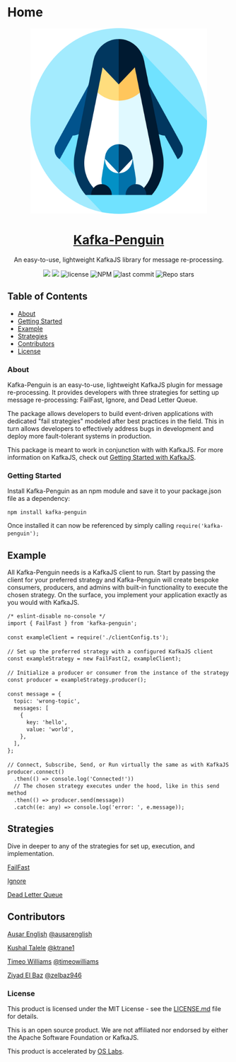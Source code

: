 # Home
<p align="center">
  <a href="https://www.kafka-penguin.io">
 <img src=".github/penguin.png" width="400" height="420"></p>
<h1 align="center"><strong>Kafka-Penguin</strong></h1></a>


<p align="center">An easy-to-use, lightweight KafkaJS library for message re-processing.</p>

<p align="center">
  <img src="https://github.com/oslabs-beta/kafka-penguin/actions/workflows/main.yml/badge.svg"/>
  <img src="https://img.shields.io/github/issues-raw/oslabs-beta/kafka-penguin?color=yellow"/>
  <img alt="license" src="https://img.shields.io/github/license/oslabs-beta/klustr?color=%2357d3af">
  <img alt="NPM" src="https://img.shields.io/npm/v/kafka-penguin?color=%2344cc11&label=stable">
  <img alt="last commit" src="https://img.shields.io/github/last-commit/oslabs-beta/kafka-penguin?color=%2357d3af">
  <img alt="Repo stars" src="https://img.shields.io/github/stars/oslabs-beta/klustr?logoColor=%2334495e&style=social"> 
</p>

## Table of Contents

* [About](#About)
* [Getting Started](#Getting-Started)
* [Example](#Example)
* [Strategies](#Strategies)
* [Contributors](#Contributors)
* [License](#License)

### About <a id="about"></a>

Kafka-Penguin is an easy-to-use, lightweight KafkaJS plugin for message re-processing. It provides developers with three strategies for setting up message re-processing: FailFast, Ignore, and Dead Letter Queue.‌

The package allows developers to build event-driven applications with dedicated "fail strategies" modeled after best practices in the field. This in turn allows developers to effectively address bugs in development and deploy more fault-tolerant systems in production.‌

This package is meant to work in conjunction with with KafkaJS. For more information on KafkaJS, check out [Getting Started with KafkaJS](https://kafka.js.org/docs/getting-started).‌

### Getting Started <a id="getting-started"></a>

Install Kafka-Penguin as an npm module and save it to your package.json file as a dependency:

```text
npm install kafka-penguin
```

Once installed it can now be referenced by simply calling `require('kafka-penguin');`‌

## Example

All Kafka-Penguin needs is a KafkaJS client to run. Start by passing the client for your preferred strategy and Kafka-Penguin will create bespoke consumers, producers, and admins with built-in functionality to execute the chosen strategy. On the surface, you implement your application exactly as you would with KafkaJS.

```text
/* eslint-disable no-console */
import { FailFast } from 'kafka-penguin';

const exampleClient = require('./clientConfig.ts');

// Set up the preferred strategy with a configured KafkaJS client
const exampleStrategy = new FailFast(2, exampleClient);

// Initialize a producer or consumer from the instance of the strategy
const producer = exampleStrategy.producer();

const message = {
  topic: 'wrong-topic',
  messages: [
    {
      key: 'hello',
      value: 'world',
    },
  ],
};

// Connect, Subscribe, Send, or Run virtually the same as with KafkaJS
producer.connect()
  .then(() => console.log('Connected!'))
  // The chosen strategy executes under the hood, like in this send method
  .then(() => producer.send(message))
  .catch((e: any) => console.log('error: ', e.message));
```

## Strategies

Dive in deeper to any of the strategies for set up, execution, and implementation.

​[FailFast](https://kafkapenguin.gitbook.io/kafka-penguin/strategies/failfast) ​‌

​[Ignore](https://kafkapenguin.gitbook.io/kafka-penguin/strategies/strategies-ignore)​‌

​[Dead Letter Queue](https://kafkapenguin.gitbook.io/kafka-penguin/strategies/dead-letter-queue)​‌

## **Contributors** <a id="contributors"></a>

​[Ausar English](https://www.linkedin.com/in/ausarenglish) [@ausarenglish](https://github.com/ausarenglish)​‌

​[Kushal Talele](https://www.linkedin.com/in/kushal-talele-29040820b/) [@ktrane1](https://github.com/ktrane1)​‌

​[Timeo Williams](https://www.linkedin.com/in/timeowilliams/) [@timeowilliams](https://github.com/timeowilliams)​‌

​[Ziyad El Baz](https://www.linkedin.com/in/ziyadelbaz) [@zelbaz946](https://github.com/zelbaz946)​‌

### License <a id="license"></a>

This product is licensed under the MIT License - see the [LICENSE.md](https://github.com/oslabs-beta/kafka-penguin/blob/main/LICENSE) file for details.‌

This is an open source product. We are not affiliated nor endorsed by either the Apache Software Foundation or KafkaJS.‌

This product is accelerated by [OS Labs](https://opensourcelabs.io/).



